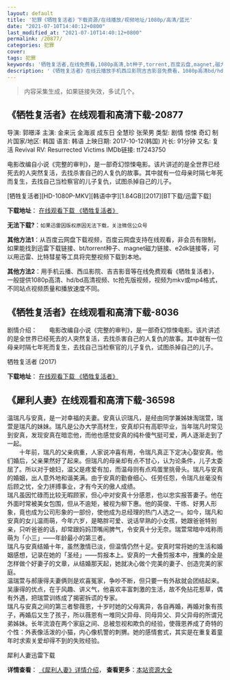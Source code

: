 ```yaml
---
layout: default
title: '犯罪《牺牲复活者》下载资源/在线播放/视频地址/1080p/高清/蓝光'
date: "2021-07-10T14:40:12+0800"
last_modified_at: "2021-07-10T14:40:12+0800"
permalink: /20877/
categories: 犯罪
cover:
tags: 犯罪
keywords: '牺牲复活者,在线免费看,1080p高清,bt种子,torrent,百度云盘,magnet,磁力链,迅雷下载资源'
description: '《牺牲复活者》在线云播放手机西瓜影院吉吉影音免费看，1080p高清bd/hd未删减完整版和tc抢先枪版，mkv/mp4格式，附带bt/torrent种子、magnet/磁力链、百度云盘、网盘资源迅雷下载链接'
---
```


>内容采集生成，如果链接失效，多试几个。


## 《牺牲复活者》在线观看和高清下载-20877

导演: 郭暻泽 主演: 金来沅 金海淑 成东日 全慧珍 张荣男 类型: 剧情 惊悚 奇幻 制片国家/地区: 韩国 语言: 韩语 上映日期: 2017-10-12(韩国) 片长: 91分钟 又名: 复活 Revival RV: Resurrected Victims IMDb链接: tt7243750

电影改编自小说《完整的审判》，是一部奇幻惊悚电影。该片讲述的是全世界已经死去的人突然复活，去找杀害自己的人复仇的故事。其中就有一位母亲时隔七年死而复生，去找自己当检察官的儿子复仇，试图杀掉自己的儿子。


[牺牲复活者][HD-1080P-MKV][韩语中字][1.84GB][2017][BT下载/迅雷下载]

**下载地址**： [在线观看下载 《牺牲复活者》](https://www.btdx8.com/torrent/xsfhz_2017.html) 


**无法下载?**：`如果迅雷因版权原因无法下载，关注微信公众号 `

**其他方法1**：从百度云网盘下载视频，百度云网盘支持在线观看，非会员有限制，如果能找到迅雷下载链接、bt/torrent种子、magnet磁力链接、e2dk链接等，可以用迅雷、比特彗星等工具将完整视频下载到本地。

**其他方法2**：用手机云播、西瓜影院、吉吉影音等在线免费观看《牺牲复活者》，一般提供1080p高清、hd/bd高清视频、tc抢先版视频，视频为mkv或mp4格式，不同站点视频质量和播放速度不同。


## 《牺牲复活者》在线观看和高清下载-8036

剧情介绍：　　电影改编自小说《完整的审判》，是一部奇幻惊悚电影。该片讲述的是全世界已经死去的人突然复活，去找杀害自己的人复仇的故事。其中就有一位母亲时隔七年死而复生，去找自己当检察官的儿子复仇，试图杀掉自己的儿子。


牺牲复活者 (2017)

**下载地址**： [在线观看下载 《牺牲复活者》](https://www.btbtdy.me/btdy/dy11741.html) 


## 《犀利人妻》在线观看和高清下载-36598

温瑞凡与安真，是一对幸福的夫妻。安真认识瑞凡，是经由同学兼姊妹淘瑞萱，瑞萱是瑞凡的妹妹。瑞凡是公办大学高材生，安真却只有高职毕业，当年瑞凡时常见到安真，发现安真在暗恋他，而他也感觉安真的纯朴傻气挺可爱，两人逐渐走到了一起。<br />　　十年前，瑞凡的父亲病重，人家说冲喜有用，令瑞凡真正下定决心娶安真。他们婚后，父亲果然好了起来。但瑞凡的母亲却有点不甘心，认为论条件，儿子太委屈了。所以对于媳妇，温父是疼爱有加，而温母则有点鸡蛋里挑骨头。瑞凡与安真的婚姻，出人意外地和谐美满。由于安真的勤奋细心、任劳任怨，令瑞凡丝毫没有后顾之忧，全力拼搏事业，才有今天的傲人成绩。<br />瑞凡虽因忙碌而比较无暇顾家，但心中对安真十分感恩，也以忠实报答妻子。他在外面时常被美女包围，但从不逾矩，被视为柳下惠。他的英俊、干练、好男人形象，竟也成为公司形象的一部份，使他成为总经理的热门人选之一。如今，瑞凡和安真的女儿温雨萌，今年六岁，是略胖可爱、说话早熟的小女孩，她跟爸爸特别亲，只听爸爸的话，却常跟妈妈顶嘴闹脾气，令安真十分无奈。瑞萱常暗中戏称雨萌为「小三」&mdash;—年龄最小的第三者。<br />瑞凡与安真结婚十年，虽然激情已淡，但温情仍然十足。安真时常将她的生活和婚姻感想，记录在她的「圣经」&mdash;—剪报本上。安真的一大叠剪报本中，搜集的全是怎样做个好妻子的文章，从结婚那天起，她就决心做个完美的妻子、创造完美的家庭。<br />温瑞萱与郝康得夫妻俩则是欢喜冤家，争吵不断，但只要一有外敌就会团结起来。吴康得的优点，在于风趣、讲义气，他喜欢丰富刺激的生活，故不免拈花惹草，偶有外遇，把瑞萱训练成了揭密拆谎的专家。<br />瑞凡与安真之间的第三者黎薇恩，十岁时她的父母离异，各自再婚，再婚对象有孩子，再婚后又生了孩子，所以薇恩有一堆同父异母、同母异父、异父异母的所谓兄弟姊妹。长年流浪在两个家庭之间、总被忽视和欺负的经验，使薇恩养成了奇特的个性：外表像活泼的小猫，内心像机警的刺猬。她的感情套式，其实是在重复着童年时求索关爱却得不到的失败经验。


犀利人妻迅雷下载

**详情查看**： [《犀利人妻》详情介绍](/movie/36598/)， **查看更多**：[本站资源大全](/movie/t/all/)

